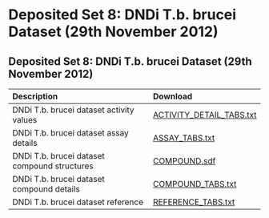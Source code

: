 # Deposited Set 8: DNDi T.b. brucei Dataset \(29th November 2012\)

## Deposited Set 8: DNDi T.b. brucei Dataset \(29th November 2012\)

| Description | Download |
| :--- | :--- |
| DNDi T.b. brucei dataset activity values | [ACTIVITY\_DETAIL\_TABS.txt](ftp://ftp.ebi.ac.uk/pub/databases/chembl/ChEMBLNTD/set8_dndi_tbb/ACTIVITY_DETAIL_TABS.txt) |
| DNDi T.b. brucei dataset assay details | [ASSAY\_TABS.txt](ftp://ftp.ebi.ac.uk/pub/databases/chembl/ChEMBLNTD/set8_dndi_tbb/ASSAY_TABS.txt) |
| DNDi T.b. brucei dataset compound structures | [COMPOUND.sdf](ftp://ftp.ebi.ac.uk/pub/databases/chembl/ChEMBLNTD/set8_dndi_tbb/COMPOUND.sdf) |
| DNDi T.b. brucei dataset compound details | [COMPOUND\_TABS.txt](ftp://ftp.ebi.ac.uk/pub/databases/chembl/ChEMBLNTD/set8_dndi_tbb/COMPOUND.sdf) |
| DNDi T.b. brucei dataset reference | [REFERENCE\_TABS.txt](ftp://ftp.ebi.ac.uk/pub/databases/chembl/ChEMBLNTD/set8_dndi_tbb/REFERENCE_TABS.txt) |

